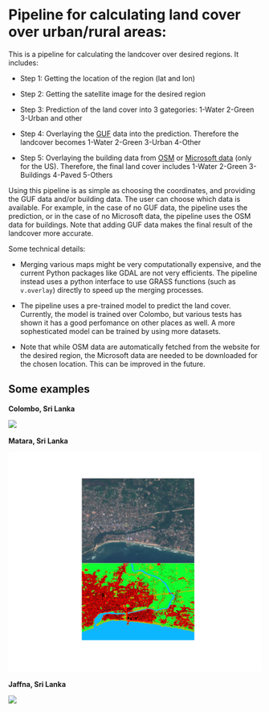 # Pipeline for calculating land cover over urban/rural areas:
This is a pipeline for calculating the landcover over desired regions. It includes:

- Step 1: Getting the location of the region (lat and lon)

- Step 2: Getting the satellite image for the desired region

- Step 3: Prediction of the land cover into 3 gategories: 1-Water 2-Green 3-Urban and other

- Step 4: Overlaying the [GUF](https://www.dlr.de/eoc/en/desktopdefault.aspx/tabid-9628/16557_read-40454/) data into the prediction. Therefore the landcover becomes 1-Water 2-Green 3-Urban 4-Other

- Step 5: Overlaying the building data from [OSM](https://osmbuildings.org/) or [Microsoft data](https://github.com/microsoft/USBuildingFootprints) (only for the US). Therefore, the final land cover includes 1-Water 2-Green 3-Buildings 4-Paved 5-Others

Using this pipeline is as simple as choosing the coordinates, and providing the GUF data and/or building data. The user can choose which data is available. For example, in the case of no GUF data, the pipeline uses the prediction, or in the case of no Microsoft data, the pipeline uses the OSM data for buildings. Note that adding GUF data makes the final result of the landcover more accurate.

Some technical details:

- Merging various maps might be very computationally expensive, and the current Python packages like GDAL are not very efficients. The pipeline instead uses a python interface to use GRASS functions (such as `v.overlay`) directly to speed up the merging processes. 

- The pipeline uses a pre-trained model to predict the land cover. Currently, the model is trained over Colombo, but various tests has shown it has a good perfomance on other places as well. A more sophesticated model can be trained by using more datasets.

- Note that while OSM data are automatically fetched from the website for the desired region, the Microsoft data are needed to be downloaded for the chosen location. This can be improved in the future.


## Some examples

**Colombo, Sri Lanka**

![](./Examples/Colombo.png)


**Matara, Sri Lanka**

![](./Examples/Matara.png)

**Jaffna, Sri Lanka**

![](./Examples/Jaffna.png)
